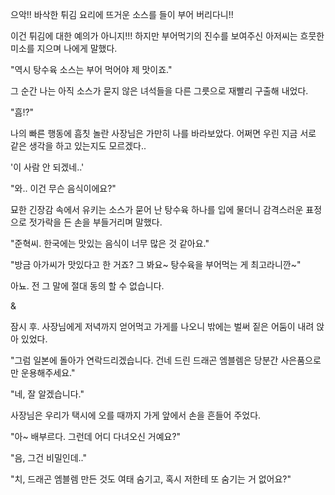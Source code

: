 으악!! 바삭한 튀김 요리에 뜨거운 소스를 들이 부어 버리다니!!

이건 튀김에 대한 예의가 아니지!!! 하지만 부어먹기의 진수를 보여주신 아저씨는 흐뭇한 미소를 지으며 나에게 말했다.

"역시 탕수육 소스는 부어 먹어야 제 맛이죠."

그 순간 나는 아직 소스가 묻지 않은 녀석들을 다른 그릇으로 재빨리 구출해 내었다.

"흠!?"

나의 빠른 행동에 흠칫 놀란 사장님은 가만히 나를 바라보았다. 어쩌면 우린 지금 서로 같은 생각을 하고 있는지도 모르겠다..

'이 사람 안 되겠네..'

"와.. 이건 무슨 음식이에요?"

묘한 긴장감 속에서 유키는 소스가 묻어 난 탕수육 하나를 입에 물더니 감격스러운 표정으로 젓가락을 든 손을 부들거리며 말했다. 

"준혁씨. 한국에는 맛있는 음식이 너무 많은 것 같아요."

"방금 아가씨가 맛있다고 한 거죠? 그 봐요~ 탕수육을 부어먹는 게 최고라니깐~"

아뇨. 전 그 말에 절대 동의 할 수 없습니다.

&

잠시 후. 사장님에게 저녁까지 얻어먹고 가게를 나오니 밖에는 벌써 짙은 어둠이 내려 앉아 있었다.

"그럼 일본에 돌아가 연락드리겠습니다. 건네 드린 드래곤 엠블렘은 당분간 사은품으로만 운용해주세요."

"네, 잘 알겠습니다."

사장님은 우리가 택시에 오를 때까지 가게 앞에서 손을 흔들어 주었다.

"아~ 배부르다. 그런데 어디 다녀오신 거예요?"

"음, 그건 비밀인데.."

"치, 드래곤 엠블렘 만든 것도 여태 숨기고, 혹시 저한테 또 숨기는 거 없어요?"